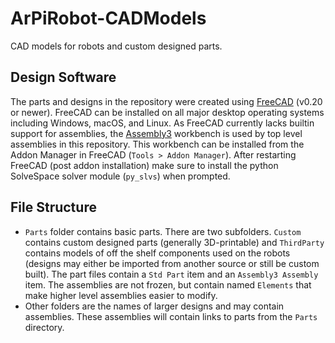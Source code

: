 # ArPiRobot-CADModels

CAD models for robots and custom designed parts.


## Design Software

The parts and designs in the repository were created using [FreeCAD](https://www.freecadweb.org/) (v0.20 or newer). FreeCAD can be installed on all major desktop operating systems including Windows, macOS, and Linux. As FreeCAD currently lacks builtin support for assemblies, the [Assembly3](https://wiki.freecadweb.org/Assembly3_Workbench) workbench is used by top level assemblies in this repository. This workbench can be installed from the Addon Manager in FreeCAD (`Tools > Addon Manager`). After restarting FreeCAD (post addon installation) make sure to install the python SolveSpace solver module (`py_slvs`) when prompted.


## File Structure

- `Parts` folder contains basic parts. There are two subfolders. `Custom` contains custom designed parts (generally 3D-printable) and `ThirdParty` contains models of off the shelf components used on the robots (designs may either be imported from another source or still be custom built). The part files contain a `Std Part` item and an `Assembly3 Assembly` item. The assemblies are not frozen, but contain named `Elements` that make higher level assemblies easier to modify.
- Other folders are the names of larger designs and may contain assemblies. These assemblies will contain links to parts from the `Parts` directory.
